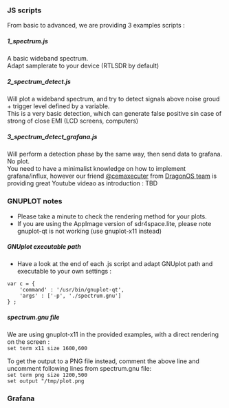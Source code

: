 ### JS scripts

From basic to advanced, we are providing  3 examples scripts :

##### 1_spectrum.js
A basic wideband spectrum.    
Adapt samplerate to your device (RTLSDR by default)  

##### 2_spectrum_detect.js
Will plot a wideband spectrum, and try to detect signals above noise groud + trigger level defined by a variable.  
This is a very basic detection, which can generate false positive sin case of strong of close EMI (LCD screens, computers)

##### 3_spectrum_detect_grafana.js
Will perform a detection phase by the same way, then send data to grafana. No plot.  
You need to have a minimalist knowledge on how to implement grafana/influx, however our friend [@cemaxecuter](https://twitter.com/cemaxecuter) from [DragonOS team](https://sourceforge.net/projects/dragonos-focal/) is providing great Youtube videao as introduction : TBD


### GNUPLOT notes

- Please take a minute to check the rendering method for your plots.
- If you are using the AppImage version of sdr4space.lite,  please note gnuplot-qt is not working (use gnuplot-x11 instead)  

##### GNUplot executable path


- Have a look at the end of each .js script and adapt GNUplot path and executable to your own settings :

````
var c = {
    'command' : '/usr/bin/gnuplot-qt', 
    'args' : ['-p', './spectrum.gnu']
} ;

````


##### spectrum.gnu file  

We are using gnuplot-x11 in the provided examples, with a direct rendering on the screen :  
`set term x11 size 1600,600`  

To get the output to a PNG file instead, comment the above line and uncomment  following lines from spectrum.gnu file:  
`set term png size 1200,500`  
`set output "/tmp/plot.png`  

### Grafana 
